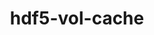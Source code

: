 ---
title: "hdf5-vol-cache"
layout: cache
categories: [package, v0.21.0]
meta: {"versions": ["v1.1"], "compilers": ["cce@=15.0.1", "gcc@=11.1.0", "gcc@=11.4.0", "gcc@=9.4.0", "oneapi@=2023.2.0"], "oss": ["rhel8", "ubuntu20.04"], "platforms": ["linux"], "targets": ["neoverse_v1", "ppc64le", "x86_64_v3", "zen4"], "stacks": ["data-vis-sdk", "e4s", "e4s-cray-rhel", "e4s-neoverse_v1", "e4s-oneapi", "e4s-power", "e4s-rocm-external", "root"], "num_specs": 8, "num_specs_by_stack": {"e4s-cray-rhel": 1, "root": 8, "e4s-neoverse_v1": 1, "e4s-power": 1, "data-vis-sdk": 2, "e4s-rocm-external": 1, "e4s": 2, "e4s-oneapi": 1}}
spec_details: [{"hash": "cpjpaxmbunze7risbdwdqmovjp2uxff3", "compiler": "cce@=15.0.1", "versions": ["v1.1"], "os": "rhel8", "platform": "linux", "target": "zen4", "variants": ["build_system=cmake", "build_type=Release", "generator=make", "~ipo"], "stacks": ["e4s-cray-rhel", "root"], "size": "-", "tarball": "https://binaries.spack.io/v0.21.0/build_cache/linux-rhel8-zen4/cce-15.0.1/hdf5-vol-cache-v1.1/linux-rhel8-zen4-cce-15.0.1-hdf5-vol-cache-v1.1-cpjpaxmbunze7risbdwdqmovjp2uxff3.spack"}, {"hash": "3wjn7kps4zr4k5qkyxn4gy2gmchmeqk5", "compiler": "gcc@=11.4.0", "versions": ["v1.1"], "os": "ubuntu20.04", "platform": "linux", "target": "neoverse_v1", "variants": ["build_system=cmake", "build_type=Release", "generator=make", "~ipo"], "stacks": ["root", "e4s-neoverse_v1"], "size": "-", "tarball": "https://binaries.spack.io/v0.21.0/build_cache/linux-ubuntu20.04-neoverse_v1/gcc-11.4.0/hdf5-vol-cache-v1.1/linux-ubuntu20.04-neoverse_v1-gcc-11.4.0-hdf5-vol-cache-v1.1-3wjn7kps4zr4k5qkyxn4gy2gmchmeqk5.spack"}, {"hash": "d6jb3zqsj7drlnizktcy3veac4eja5fa", "compiler": "gcc@=9.4.0", "versions": ["v1.1"], "os": "ubuntu20.04", "platform": "linux", "target": "ppc64le", "variants": ["build_system=cmake", "build_type=Release", "generator=make", "~ipo"], "stacks": ["root", "e4s-power"], "size": "-", "tarball": "https://binaries.spack.io/v0.21.0/build_cache/linux-ubuntu20.04-ppc64le/gcc-9.4.0/hdf5-vol-cache-v1.1/linux-ubuntu20.04-ppc64le-gcc-9.4.0-hdf5-vol-cache-v1.1-d6jb3zqsj7drlnizktcy3veac4eja5fa.spack"}, {"hash": "4nsxqbibhfqy5tox7sbccscpyqwfccly", "compiler": "gcc@=11.1.0", "versions": ["v1.1"], "os": "ubuntu20.04", "platform": "linux", "target": "x86_64_v3", "variants": ["build_system=cmake", "build_type=Release", "generator=make", "~ipo"], "stacks": ["root", "data-vis-sdk"], "size": "-", "tarball": "https://binaries.spack.io/v0.21.0/build_cache/linux-ubuntu20.04-x86_64_v3/gcc-11.1.0/hdf5-vol-cache-v1.1/linux-ubuntu20.04-x86_64_v3-gcc-11.1.0-hdf5-vol-cache-v1.1-4nsxqbibhfqy5tox7sbccscpyqwfccly.spack"}, {"hash": "oldfzyuzgqofrsmrrmalerp7pekvm3zb", "compiler": "gcc@=11.1.0", "versions": ["v1.1"], "os": "ubuntu20.04", "platform": "linux", "target": "x86_64_v3", "variants": ["build_system=cmake", "build_type=Release", "generator=make", "~ipo"], "stacks": ["root", "data-vis-sdk"], "size": "-", "tarball": "https://binaries.spack.io/v0.21.0/build_cache/linux-ubuntu20.04-x86_64_v3/gcc-11.1.0/hdf5-vol-cache-v1.1/linux-ubuntu20.04-x86_64_v3-gcc-11.1.0-hdf5-vol-cache-v1.1-oldfzyuzgqofrsmrrmalerp7pekvm3zb.spack"}, {"hash": "r4wlmerlzonexo3ozn3nipg4alwxocr3", "compiler": "gcc@=11.4.0", "versions": ["v1.1"], "os": "ubuntu20.04", "platform": "linux", "target": "x86_64_v3", "variants": ["build_system=cmake", "build_type=Release", "generator=make", "~ipo"], "stacks": ["e4s-rocm-external", "root", "e4s"], "size": "-", "tarball": "https://binaries.spack.io/v0.21.0/build_cache/linux-ubuntu20.04-x86_64_v3/gcc-11.4.0/hdf5-vol-cache-v1.1/linux-ubuntu20.04-x86_64_v3-gcc-11.4.0-hdf5-vol-cache-v1.1-r4wlmerlzonexo3ozn3nipg4alwxocr3.spack"}, {"hash": "a33l2ej4eau333irgrfg6vwzx2ope7n7", "compiler": "gcc@=11.4.0", "versions": ["v1.1"], "os": "ubuntu20.04", "platform": "linux", "target": "x86_64_v3", "variants": ["build_system=cmake", "build_type=Release", "generator=make", "~ipo"], "stacks": ["root", "e4s"], "size": "-", "tarball": "https://binaries.spack.io/v0.21.0/build_cache/linux-ubuntu20.04-x86_64_v3/gcc-11.4.0/hdf5-vol-cache-v1.1/linux-ubuntu20.04-x86_64_v3-gcc-11.4.0-hdf5-vol-cache-v1.1-a33l2ej4eau333irgrfg6vwzx2ope7n7.spack"}, {"hash": "o5er336utftdimrahiufl4efajylkayx", "compiler": "oneapi@=2023.2.0", "versions": ["v1.1"], "os": "ubuntu20.04", "platform": "linux", "target": "x86_64_v3", "variants": ["build_system=cmake", "build_type=Release", "generator=make", "~ipo"], "stacks": ["e4s-oneapi", "root"], "size": "-", "tarball": "https://binaries.spack.io/v0.21.0/build_cache/linux-ubuntu20.04-x86_64_v3/oneapi-2023.2.0/hdf5-vol-cache-v1.1/linux-ubuntu20.04-x86_64_v3-oneapi-2023.2.0-hdf5-vol-cache-v1.1-o5er336utftdimrahiufl4efajylkayx.spack"}]
---